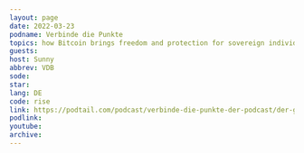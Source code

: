 ```yaml
---
layout: page
date: 2022-03-23
podname: Verbinde die Punkte
topics: how Bitcoin brings freedom and protection for sovereign individuals
guests: 
host: Sunny
abbrev: VDB
sode: 
star: 
lang: DE
code: rise
link: https://podtail.com/podcast/verbinde-die-punkte-der-podcast/der-gigi-der-laz0r-der-sunny-auf-ein-gutes-gesprac/
podlink: 
youtube: 
archive: 
---
```

